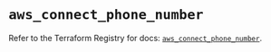# `aws_connect_phone_number`

Refer to the Terraform Registry for docs: [`aws_connect_phone_number`](https://registry.terraform.io/providers/hashicorp/aws/5.86.0/docs/resources/connect_phone_number).
